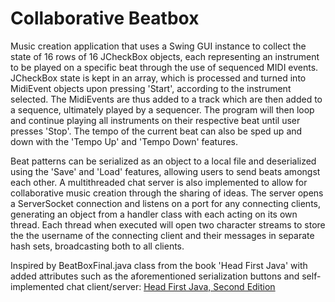 # Collaborative Beatbox

Music creation application that uses a Swing GUI instance to collect the state of 16 rows of 16 JCheckBox objects, each representing an instrument to be played on a specific beat through the use of sequenced MIDI events. JCheckBox state is kept in an array, which is processed and turned into MidiEvent objects upon pressing 'Start', according to the instrument selected. The MidiEvents are thus added to a track which are then added to a sequence, ultimately played by a sequencer. The program will then loop and continue playing all instruments on their respective beat until user presses 'Stop'. The tempo of the current beat can also be sped up and down with the 'Tempo Up' and 'Tempo Down' features.

Beat patterns can be serialized as an object to a local file and deserialized using the 'Save' and 'Load' features, allowing users to send beats amongst each other. A multithreaded chat server is also implemented to allow for collaborative music creation through the sharing of ideas. The server opens a ServerSocket connection and listens on a port for any connecting clients, generating an object from a handler class with each acting on its own thread. Each thread when executed will open two character streams to store the the username of the connecting client and their messages in separate hash sets, broadcasting both to all clients.

Inspired by BeatBoxFinal.java class from the book 'Head First Java' with added attributes such as the aforementioned serialization buttons and self-implemented chat client/server: [Head First Java, Second Edition](http://www.headfirstlabs.com/books/hfjava/)
